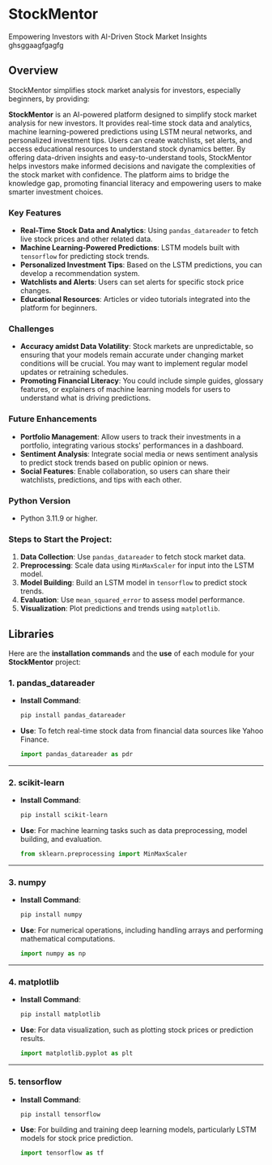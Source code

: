 # StockMentor
Empowering Investors with AI-Driven Stock Market Insights
ghsggaagfgagfg
## Overview
StockMentor simplifies stock market analysis for investors, especially beginners, by providing:

**StockMentor** is an AI-powered platform designed to simplify stock market analysis for new investors. It provides real-time stock data and analytics, machine learning-powered predictions using LSTM neural networks, and personalized investment tips. Users can create watchlists, set alerts, and access educational resources to understand stock dynamics better. By offering data-driven insights and easy-to-understand tools, StockMentor helps investors make informed decisions and navigate the complexities of the stock market with confidence. The platform aims to bridge the knowledge gap, promoting financial literacy and empowering users to make smarter investment choices.

### **Key Features**
- **Real-Time Stock Data and Analytics**: Using `pandas_datareader` to fetch live stock prices and other related data.
- **Machine Learning-Powered Predictions**: LSTM models built with `tensorflow` for predicting stock trends.
- **Personalized Investment Tips**: Based on the LSTM predictions, you can develop a recommendation system.
- **Watchlists and Alerts**: Users can set alerts for specific stock price changes.
- **Educational Resources**: Articles or video tutorials integrated into the platform for beginners.

### **Challenges**
- **Accuracy amidst Data Volatility**: Stock markets are unpredictable, so ensuring that your models remain accurate under changing market conditions will be crucial. You may want to implement regular model updates or retraining schedules.
- **Promoting Financial Literacy**: You could include simple guides, glossary features, or explainers of machine learning models for users to understand what is driving predictions.

### **Future Enhancements**
- **Portfolio Management**: Allow users to track their investments in a portfolio, integrating various stocks' performances in a dashboard.
- **Sentiment Analysis**: Integrate social media or news sentiment analysis to predict stock trends based on public opinion or news.
- **Social Features**: Enable collaboration, so users can share their watchlists, predictions, and tips with each other.

### **Python Version**
- Python 3.11.9 or higher.
  
### Steps to Start the Project:
1. **Data Collection**: Use `pandas_datareader` to fetch stock market data.
2. **Preprocessing**: Scale data using `MinMaxScaler` for input into the LSTM model.
3. **Model Building**: Build an LSTM model in `tensorflow` to predict stock trends.
4. **Evaluation**: Use `mean_squared_error` to assess model performance.
5. **Visualization**: Plot predictions and trends using `matplotlib`.

## Libraries
Here are the **installation commands** and the **use** of each module for your **StockMentor** project:

### 1. **pandas_datareader**
- **Install Command**:
   ```bash
   pip install pandas_datareader
   ```
- **Use**: To fetch real-time stock data from financial data sources like Yahoo Finance.
   ```python
   import pandas_datareader as pdr
   ```

---

### 2. **scikit-learn**
- **Install Command**:
   ```bash
   pip install scikit-learn
   ```
- **Use**: For machine learning tasks such as data preprocessing, model building, and evaluation.
   ```python
   from sklearn.preprocessing import MinMaxScaler
   ```

---

### 3. **numpy**
- **Install Command**:
   ```bash
   pip install numpy
   ```
- **Use**: For numerical operations, including handling arrays and performing mathematical computations.
   ```python
   import numpy as np
   ```

---

### 4. **matplotlib**
- **Install Command**:
   ```bash
   pip install matplotlib
   ```
- **Use**: For data visualization, such as plotting stock prices or prediction results.
   ```python
   import matplotlib.pyplot as plt
   ```

---

### 5. tensorflow
- **Install Command**:
   ```bash
   pip install tensorflow
   ```
- **Use**: For building and training deep learning models, particularly LSTM models for stock price prediction.
   ```python
   import tensorflow as tf
   ```


